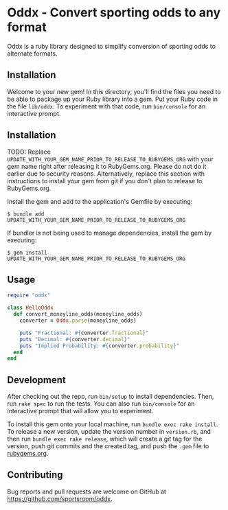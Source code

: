 # Oddx - Convert sporting odds to any format

Oddx is a ruby library designed to simplify conversion of sporting odds to alternate formats.

## Installation

Welcome to your new gem! In this directory, you'll find the files you need to be able to package up your Ruby library into a gem. Put your Ruby code in the file `lib/oddx`. To experiment with that code, run `bin/console` for an interactive prompt.

## Installation

TODO: Replace `UPDATE_WITH_YOUR_GEM_NAME_PRIOR_TO_RELEASE_TO_RUBYGEMS_ORG` with your gem name right after releasing it to RubyGems.org. Please do not do it earlier due to security reasons. Alternatively, replace this section with instructions to install your gem from git if you don't plan to release to RubyGems.org.

Install the gem and add to the application's Gemfile by executing:

    $ bundle add UPDATE_WITH_YOUR_GEM_NAME_PRIOR_TO_RELEASE_TO_RUBYGEMS_ORG

If bundler is not being used to manage dependencies, install the gem by executing:

    $ gem install UPDATE_WITH_YOUR_GEM_NAME_PRIOR_TO_RELEASE_TO_RUBYGEMS_ORG

## Usage

```ruby
require "oddx"

class HelloOddx
  def convert_moneyline_odds(moneyline_odds)
    converter = Oddx.parse(moneyline_odds)

    puts "Fractional: #{converter.fractional}"
    puts "Decimal: #{converter.decimal}"
    puts "Implied Probability: #{converter.probability}"
  end
end
```

## Development

After checking out the repo, run `bin/setup` to install dependencies. Then, run `rake spec` to run the tests. You can also run `bin/console` for an interactive prompt that will allow you to experiment.

To install this gem onto your local machine, run `bundle exec rake install`. To release a new version, update the version number in `version.rb`, and then run `bundle exec rake release`, which will create a git tag for the version, push git commits and the created tag, and push the `.gem` file to [rubygems.org](https://rubygems.org).

## Contributing

Bug reports and pull requests are welcome on GitHub at https://github.com/sportsroom/oddx.
